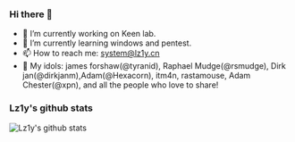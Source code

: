 ### Hi there 👋

<!--
**Lz1y/Lz1y** is a ✨ _special_ ✨ repository because its `README.md` (this file) appears on your GitHub profile.
-->
- 🔭 I’m currently working on Keen lab.
- 🌱 I’m currently learning windows and pentest.
- 📫 How to reach me: system@lz1y.cn
- 💖 My idols: james forshaw(@tyranid), Raphael Mudge(@rsmudge), Dirk jan(@dirkjanm),Adam(@Hexacorn), itm4n, rastamouse, Adam Chester(@xpn), and all the people who love to share!

### Lz1y's github stats

![Lz1y's github stats](https://github-readme-stats.vercel.app/api?username=Lz1y&show_icons=true&theme=dracula)
